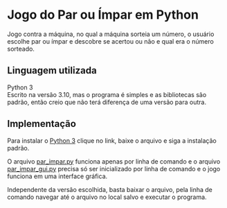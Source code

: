 # Jogo do Par ou Ímpar em Python
Jogo contra a máquina, no qual a máquina sorteia um número, o usuário escolhe par ou ímpar e descobre se acertou ou não e qual era o número sorteado.

## Linguagem utilizada
Python 3  
Escrito na versão 3.10, mas o programa é simples e as bibliotecas são padrão, então creio que não terá diferença de uma versão para outra.

## Implementação
Para instalar o [Python 3](https://www.python.org/downloads/) clique no link, baixe o arquivo e siga a instalação padrão. 

O arquivo [par_impar.py](./par_impar.py) funciona apenas por linha de comando e o arquivo [par_impar_gui.py](./par_impar_gui.py) precisa só ser inicializado por linha de comando e o jogo funciona em uma interface gráfica.

Independente da versão escolhida, basta baixar o arquivo, pela linha de comando navegar até o arquivo no local salvo e executar o programa.
